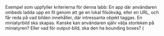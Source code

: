 Exempel som uppfyller kriterierna för denna labb: En app där användaren ombeds ladda upp en fil genom att ge en lokal filsökväg, eller en URL, och får reda på vad bilden innehåller, där intressanta objekt taggas. En miniatyrbild ska skapas. Kanske kan användaren själv välja storleken på miniatyren? Eller vad för output-bild, ska den ha bounding boxes? (
